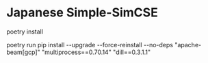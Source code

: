 # Japanese Simple-SimCSE

poetry install
<!-- poetry run pip install --upgrade --force-reinstall --no-deps "apache-beam[gcp]" "multiprocess==0.70.14" -->
poetry run pip install --upgrade --force-reinstall --no-deps "apache-beam[gcp]" "multiprocess==0.70.14" "dill==0.3.1.1"
